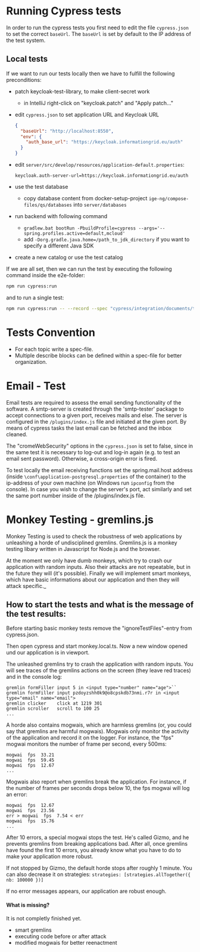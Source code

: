 # Running Cypress tests

In order to run the cypress tests you first need to edit the file `cypress.json` to set the correct `baseUrl`.
The `baseUrl` is set by default to the IP address of the test system.

## Local tests

If we want to run our tests locally then we have to fulfill the following preconditions:

- patch keycloak-test-library, to make client-secret work

  - in IntelliJ right-click on "keycloak.patch" and "Apply patch..."

- edit `cypress.json` to set application URL and Keycloak URL
  ```json
  {
    "baseUrl": "http://localhost:8550",
    "env": {
      "auth_base_url": "https://keycloak.informationgrid.eu/auth"
    }
  }
  ```
- edit `server/src/develop/resources/application-default.properties`:
  ```properties
  keycloak.auth-server-url=https://keycloak.informationgrid.eu/auth
  ```
- use the test database

  - copy database content from docker-setup-project `ige-ng/compose-files/qs/databases` into `server/databases`

- run backend with following command

  - `gradlew.bat bootRun -PbuildProfile=cypress --args='--spring.profiles.active=default,mcloud'`
  - add `-Dorg.gradle.java.home=/path_to_jdk_directory` if you want to specify a different Java SDK

- create a new catalog or use the test catalog

If we are all set, then we can run the test by executing the following command inside the e2e-folder:

```bash
npm run cypress:run
```

and to run a single test:

```bash
npm run cypress:run -- --record --spec "cypress/integration/documents/type/mcloud.spec.ts"
```

# Tests Convention

- For each topic write a spec-file.
- Multiple describe blocks can be defined within a spec-file for better organization.


# Email - Test

Email tests are required to assess the email sending functionality of the software.
A smtp-server is created through the 'smtp-tester' package to accept connections to a given port, receives mails and else.
The server is configured in the `/plugins/index.js` file and initiated at the given port.
By means of cypress tasks the last email can be fetched and the inbox cleaned.

The "cromeWebSecurity" options in the `cypress.json` is set to false, since in the same test it is necessary to log-out and log-in again (e.g. to test an email sent password). Otherwise, a cross-origin error is fired.

To test locally the email receiving functions set the spring.mail.host address (inside `\conf\application-postgresql.properties` of the container) to the ip-address of your own machine (on Windows run `ipconfig` from the console).
In case you wish to change the server's port, act similarly and set the same port number inside of the /plugins/index.js file.


# Monkey Testing - gremlins.js

Monkey Testing is used to check the robustness of web applications by unleashing a horde of undisciplined gremlins.
Gremlins.js is a monkey testing libary written in Javascript for Node.js and the browser.

At the moment we only have dumb monkeys, which try to crash our application with random inputs.
Also their attacks are not repeatable, but in the future they will (it's possible).
Finally we will implement smart monkeys, which have basic informations about our application and then they will attack specific._

## How to start the tests and what is the message of the test results:

Before starting basic monkey tests remove the "ignoreTestFiles"-entry from cypress.json.

Then open cypress and start monkey.local.ts. Now a new window opened und our application is in viewport.

The unleashed gremlins try to crash the application with random inputs.
You will see traces of the gremlins actions on the screen (they leave red traces) and in the console log:

```
gremlin formFiller input 5 in <input type="number" name="age">``
gremlin formFiller input pzdoyzshh0k9@o8cpskdb73nmi.r7r in <input type="email" name="email">
gremlin clicker    click at 1219 301
gremlin scroller   scroll to 100 25
...
```

A horde also contains mogwais, which are harmless gremlins (or, you could say that gremlins are harmful mogwais). Mogwais only monitor the activity of the application and record it on the logger. For instance, the "fps" mogwai monitors the number of frame per second, every 500ms:

```
mogwai  fps  33.21
mogwai  fps  59.45
mogwai  fps  12.67
...
```

Mogwais also report when gremlins break the application. For instance, if the number of frames per seconds drops below 10, the fps mogwai will log an error:

```
mogwai  fps  12.67
mogwai  fps  23.56
err > mogwai  fps  7.54 < err
mogwai  fps  15.76
...
```

After 10 errors, a special mogwai stops the test. He's called Gizmo, and he prevents gremlins from breaking applications bad. After all, once gremlins have found the first 10 errors, you already know what you have to do to make your application more robust.

If not stopped by Gizmo, the default horde stops after roughly 1 minute. You can also decrease it on strategies:
`strategies: [strategies.allTogether({ nb: 100000 })]`

If no error messages appears, our application are robust enough.

#### What is missing?

It is not completly finished yet.

- smart gremlins
- executing code before or after attack
- modified mogwais for better reenactment

